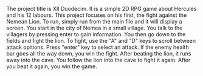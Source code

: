 The project title is XII Duodecim.
It is a simple 2D RPG game about Hercules and his 12 labours.
This project focuses on his first, the fight against the Nemean Lion.
To run, simply run from the main file and it will display a screen.
You start in the city of Nemea in a small village.
You talk to the villagers by pressing enter to gain information.
You then go down to the fields and fight the lion.
To fight, use the "A" and "D" keys to scroll between attack opitions.
Press "enter" key to select an attack.
If the enemy health bar goes all the way down, you win the fight.
After beating the lion, it runs away into the cave.
You follow the lion into the cave to fight it again.
After you beat it again, you win the game.
